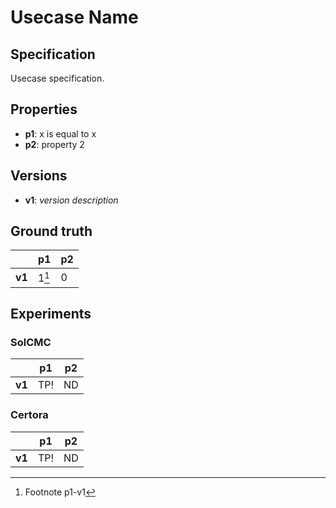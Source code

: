 # Usecase Name
## Specification
Usecase specification.

## Properties
- **p1**: x is equal to x
- **p2**: property 2

## Versions
- **v1**: *version description*

## Ground truth
|        | p1    | p2    |
|--------|-------|-------|
| **v1** | 1[^1] | 0     |
 
[^1]: Footnote p1-v1

## Experiments
### SolCMC
|        | p1    | p2    |
|--------|-------|-------|
| **v1** | TP!   | ND    |
 

### Certora
|        | p1    | p2    |
|--------|-------|-------|
| **v1** | TP!   | ND    |
 

